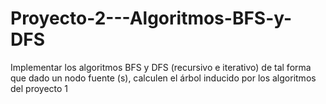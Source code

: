 # Proyecto-2---Algoritmos-BFS-y-DFS
Implementar los algoritmos BFS y DFS (recursivo e iterativo) de tal forma que dado un nodo fuente (s), calculen el árbol inducido por los algoritmos del proyecto 1
